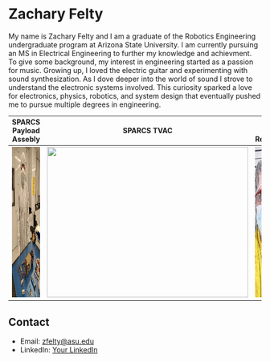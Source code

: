 
# Zachary Felty

My name is Zachary Felty and I am a graduate of the Robotics Engineering undergraduate program at Arizona State University. I am currently pursuing an MS in Electrical Engineering to further my knowledge and achievment. To give some background, my interest in engineering started as a passion for music. Growing up, I loved the electric guitar and experimenting with sound synthesization. As I dove deeper into the world of sound I strove to understand the electronic systems involved. This curiosity sparked a love for electronics, physics, robotics, and system design that eventually pushed me to pursue multiple degrees in engineering.



|  SPARCS Payload Assebly      | SPARCS TVAC       | MTW Solar Research       |
|----------------------|----------------------|----------------------|
| <img src="images/SPARCS.jpg" width="400" height="300"/> | <img src="images/IMG_1195.PNG" width="400" height="300"/> | <img src="images/MTW.jpg" width="400" height="300"/> |

## Contact
- Email: zfelty@asu.edu
- LinkedIn: [Your LinkedIn](https://linkedin.com/in/yourprofile)
